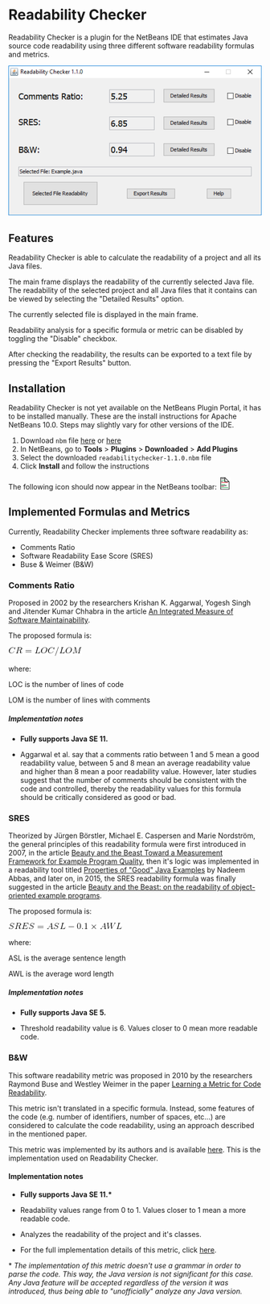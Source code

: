 # Readability Checker

Readability Checker is a plugin for the NetBeans IDE that estimates Java source code readability using three different software readability formulas and metrics.

![Main Window](https://raw.githubusercontent.com/cdtpinto/cdtpinto.github.io/master/files/images/readabilitychecker_ui.PNG "Readability Checker Main Window")

## Features

Readability Checker is able to calculate the readability of a project and all its Java files.

The main frame displays the readability of the currently selected Java file. The readability of the selected project and all Java files that it contains can be viewed by selecting the "Detailed Results" option.

The currently selected file is displayed in the main frame.

Readability analysis for a specific formula or metric can be disabled by toggling the "Disable" checkbox.

After checking the readability, the results can be exported to a text file by pressing the "Export Results" button.

## Installation

Readability Checker is not yet available on the NetBeans Plugin Portal, it has to be installed manually. These are the install instructions for Apache NetBeans 10.0. Steps may slightly vary for other versions of the IDE.

1. Download `nbm` file [here](https://we.tl/t-xMsvSVZGKe) or [here](https://www.dropbox.com/s/r02t0d4mxmuqqy0/readabilitychecker-1.1.0.nbm?dl=0)
2. In NetBeans, go to **Tools** > **Plugins** > **Downloaded** > **Add Plugins**
3. Select the downloaded `readabilitychecker-1.1.0.nbm` file
4. Click **Install** and follow the instructions

The following icon should now appear in the NetBeans toolbar: ![](https://raw.githubusercontent.com/cdtpinto/cdtpinto.github.io/master/files/images/readabilitycheckericon24.png "Readability Checker Icon")

## Implemented Formulas and Metrics

Currently, Readability Checker implements three software readability 
as:

* Comments Ratio
* Software Readability Ease Score (SRES)
* Buse & Weimer (B&W)

### Comments Ratio

Proposed in 2002 by the researchers Krishan K. Aggarwal, Yogesh Singh and Jitender Kumar Chhabra in the article [An Integrated Measure of Software Maintainability](https://ieeexplore.ieee.org/document/981648/).

The proposed formula is:

![](https://raw.githubusercontent.com/cdtpinto/cdtpinto.github.io/master/files/images/comments_ratio_formula.gif "Comments Ratio Formula")

where:

LOC is the number of lines of code

LOM is the number of lines with comments

##### Implementation notes

* **Fully supports Java SE 11.**

* Aggarwal et al. say that a comments ratio between 1 and 5 mean a good readability value, between 5 and 8 mean an average readability value and higher than 8 mean a poor readability value. However, later studies suggest that the number of comments should be consistent with the code and controlled, thereby the readability values for this formula should be critically considered as good or bad.

### SRES

Theorized by Jürgen Börstler, Michael E. Caspersen and Marie Nordström, the general principles of this readability formula were first introduced in 2007, in the article [Beauty and the Beast Toward a Measurement Framework for Example Program Quality](https://pdfs.semanticscholar.org/8c41/1a1fb987966f2020765069dc21881826e635.pdf), then it's logic was implemented in a readability tool titled [Properties of "Good" Java Examples](http://www8.cs.umu.se/education/examina/Rapporter/NadeemAbbas_v2.pdf) by Nadeem Abbas, and later on, in 2015, the SRES readability formula was finally suggested in the article [Beauty and the Beast: on the readability of object-oriented example programs](https://link.springer.com/article/10.1007/s11219-015-9267-5).

The proposed formula is:

![](https://raw.githubusercontent.com/cdtpinto/cdtpinto.github.io/master/files/images/sres_equation.gif "SRES Formula")

where:

ASL is the average sentence length

AWL is the average word length

##### Implementation notes

* **Fully supports Java SE 5.**

* Threshold readability value is 6. Values closer to 0 mean more readable code.

### B&W

This software readability metric was proposed in 2010 by the researchers Raymond Buse and Westley Weimer in the paper [Learning a Metric for Code Readability](https://ieeexplore.ieee.org/document/5332232).

This metric isn't translated in a specific formula. Instead, some features of the code (e.g. number of identifiers, number of spaces, etc...) are considered to calculate the code readability, using an approach described in the mentioned paper.

This metric was implemented by its authors and is available [here](http://www.arrestedcomputing.com/readability). This is the implementation used on Readability Checker.

#### Implementation notes

* **Fully supports Java SE 11.\***

* Readability values range from 0 to 1. Values closer to 1 mean a more readable code.

* Analyzes the readability of the project and it's classes.

* For the full implementation details of this metric, click [here](https://cdtpinto.github.io/pages/bw).

\* *The implementation of this metric doesn't use a grammar in order to parse the code. This way, the Java version is not significant for this case. Any Java feature will be accepted regardless of the version it was introduced, thus being able to "unofficially" analyze any Java version.*
